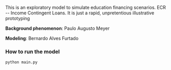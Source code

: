 This is an exploratory model to simulate education financing scenarios. ECR -- Income Contingent Loans. It is just a rapid, unpretentious illustrative prototyping  

**Background phenomenon**: Paulo Augusto Meyer

**Modeling**: Bernardo Alves Furtado

### How to run the model

`python main.py`
